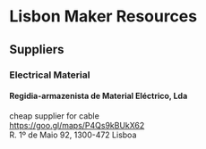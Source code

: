 # Lisbon Maker Resources

## Suppliers

### Electrical Material

#### Regidia-armazenista de Material Eléctrico, Lda
cheap supplier for cable  
https://goo.gl/maps/P4Qs9kBUkX62  
R. 1º de Maio 92, 1300-472 Lisboa  